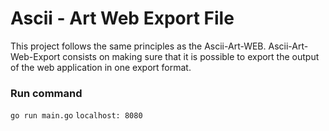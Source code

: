 # Ascii - Art Web Export File
This project follows the same principles as the Ascii-Art-WEB.
Ascii-Art-Web-Export consists on making sure that it is possible to export the output of the web application in one export format.

### Run command
`go run main.go`
`localhost: 8080`